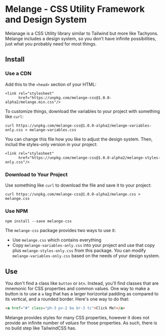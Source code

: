 # Melange - CSS Utility Framework and Design System

Melanage is a CSS Utility library similar to Tailwind but more like Tachyons.  Melange includes a design system, so you
don't have infinite possibilities, just what you probably need for most things.

## Install

### Use a CDN

Add this to the `<head>` section of your HTML:

```
<link rel="stylesheet"
      href="https://unpkg.com/melange-css@1.0.0-alpha2/melange.min.css"/>
```

To customize things, download the variables to your project with something like `curl`:

```
curl https://unpkg.com/melange-css@1.0.0-alpha2/melange-variables-only.css > melange-variables.css
```

You can change this file how you like to adjust the design system.  Then, includ the styles-only version in your project:

```
<link rel="stylesheet"
      href="https://unpkg.com/melange-css@1.0.0-alpha2/melange-styles-only.css"/>
```

### Download to Your Project

Use something like `curl` to download the file and save it to your project:

```
curl https://unpkg.com/melange-css@1.0.0-alpha2/melange.css > melange.css
```

### Use NPM

```
npm install --save melange-css
```

The `melange-css` package provides two ways to use it:

* Use `melange.css` which contains everything
* Copy `melange-variables-only.css` into your project and use that copy plus `melange-styles-only.css` from this package.
You can modify `melange-variables-only.css` based on the needs of your design system.

## Use

You don't find a class like `button` or `btn`.  Instead, you'll find classes that are mnemonic for CSS properties and
common values.  One way to make a button is to use a `a` tag that has a larger horizontal padding as compared to its
vertical, and a rounded border.  Here's one way to do that:

```html
<a href="#" class="ph-3 pv-2 ba br-3 tc">Click Me!</a>
```

Melange provides styles for many CSS properties, however it does not provide an infinite number of *values* for those
properties. As such, there is no build step like TailwindCSS has.

